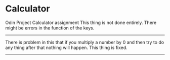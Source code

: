 # Calculator
Odin Project Calculator assignment
This thing is not done entirely. There might be errors in the function of the keys.

--------------------------------------------------------------------------------------------
There is problem in this that if you multiply a number by 0 and then try to do any thing after that nothing will happen.
This thing is fixed.
____________________________________________________________________________________________